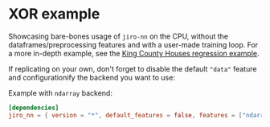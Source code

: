 # XOR example

Showcasing bare-bones usage of `jiro-nn` on the CPU, without the dataframes/preprocessing features and with a user-made training loop. For a more in-depth example, see the [King County Houses regression example](../housing/README.md).

If replicating on your own, don't forget to disable the default `"data"` feature and configurationify the backend you want to use:

Example with `ndarray` backend:

```toml
[dependencies]
jiro_nn = { version = "*", default_features = false, features = ["ndarray"] }
```